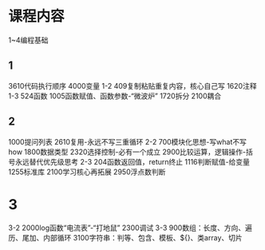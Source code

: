 # 课程内容
1~4编程基础
## 1
3610代码执行顺序
4000变量
1-2
409复制粘贴重复内容，核心自己写
1620注释
1-3
524函数
1005函数赋值、函数参数-“微波炉”
1720拆分
2100耦合

## 2
1000提问列表
2610复用-永远不写三重循环
2-2
700模块化思想-写what不写how
1800数据类型
2320选择控制-必有一个成立
2900比较运算，逻辑操作-括号永远替代优先级思考
2-3
204函数返回值，return终止
1116判断赋值-给变量
1255标准库
2100学习核心再拓展
2950浮点数判断

# 3
3-2
2000log函数“电流表”-“打地鼠”
2300调试
3-3
900数组：长度、方向、遍历、尾加、内部循环
3100字符串：判等、包含、模板、${}、类array、切片





